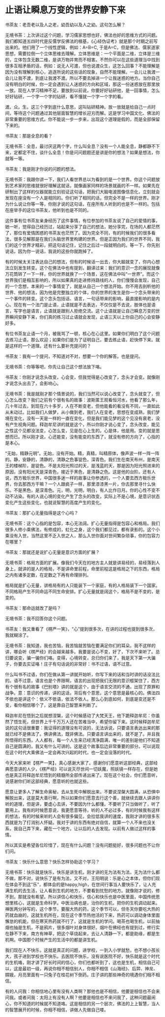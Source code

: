 # 止语让瞬息万变的世界安静下来

书茶友：老吾老以及人之老，幼吾幼以及人之幼。这句怎么解？

无境书茶：上次讲过这个问题，学习儒家思想也好，佛法也好的思维方式的问题。我们都知道五四时代是反儒学反佛法的根基，《心经伪证考》就是那个时期之前写出来的。他们用了一个线性逻辑，例如：A=B=C, 于是A=C，但是佛法、儒家道家思想，需要拉倒一个立体思维去理解。立体思维是：一个平面是二维，立体是三维的，立体包含无数二维，是讲万物并育而不相害。不然你可以在这些道理当中找到很多互相矛盾的话，例如：说无人可渡，但也说渡众生，这怎么回事？不能理解是因为没有理解到核心，追逐所说的这些话的现象，自然不能理解。一会儿让我渡一会儿让我不渡，到底让我渡不渡。所以不要去掉进一个让我迷惑的地方。当你自己没有明白的时候，你一定会遇到让人迷惑的方向和区域，那这一份迷惑放在那里放一放。现在人学习精神不足，要放到以前说，你要好好钻研他，是一回事情，怎么好好钻研，一个字一个字的钻研，看不懂就一个字一个字的看。

渡。众。生。这三个字到底什么意思，这叫钻研精神。放一放就是给自己一点时间，等待这个问题通过其他层面智慧的增长迎刃而解。这是学习中国文化、佛法的非常重要的思维方式。你不能说一步一步来，出现这个道理是假的，而是全部保留下来的。

书茶友：那是全息的看？

无境书茶：全息，最讨厌这两个字，什么叫全息？没有一个人能全息，静都静不下来，定都定不住，谈什么全息！你是问问题题还是讲是你的想法？如果是想法，你就等一等。

书茶友：我是刚才你说的问题的想法。

无境书茶：我跟你讲一下，我们人看世界总以为看到的是一个世界。你这个问题放到艺术家的思维就很好理解这就话，就像画家同样的场景就画的不一样。如果先在研制出了这样的仪器就能立刻验证这句话，把我们大脑电波图像信息化，立刻就会发现在座没有一个人是相同的。你们听了相同的话，但完全不是一样的世界。刚才为什么说让你等一等，你刚才说的这句话，在座所有人听到的也是不一样的。包括在座举手的这位书茶友，他听到也是不同的。

这件事有位书茶友亲身经历了这件事情，有位参加的书茶友说了自己的爱情的事，她一听，觉得自己经历过，站起来分享了自己的想法，她分享完，在场的人都茫然了，那位有爱情困惑的书茶友也茫然了。因为完全不同，有的时候我们的很多看法，很多见解那是在我们头脑世界里构建的世界。但是正因为我们的世界不同，我们的这个世界才精彩，把这句话记住，记住之后过一段就明白的。等一下，你先别说话，因为你一说话，我说的这些你就跑掉了。

有的时候太关注表达自己的想法，但有的时候话一出去，你大脑就变了，你内心想法立刻发生转变。这个在佛法中也有提到，翻译过来：我们的意识一念的展现就像万花筒转了一下一样，你的世界就换了一个场景，这在佛法中叫“一世界”。而这个世界我们是相互影响的，所以如果真的走进修持路线的人，你们慢慢会发现，自己的一个念想，本来的一个事情变了，就是从自己一个想法开始。你不用去剖析他的世界、他的想法，因为他是完整独立的个体，你的世界的发生是你一个念头带来的一个事件的转变。这个念头包括话、语言，一句话带来的影响，最直接影响的是内心。现在有一个法门是止语，止语就是不去表达，不仅仅是不去说，肢体也是语言，写字也是语言，止语就是跟别人拒绝交流。这个止语就是让自己瞬息万变的世界瞬间安静下来，你们真的练习过止语就会发现，止语三天以上你自己的心会安静好多。

有位书茶友止语一个月，被我骂了一顿，核心在心这里。如果你们明白了这个问题去练习止语，那么欢迎；如果你们是为了证明自己，要去练止语，赶快停下来。就是这样的一个道理。还有什么要补充提问的？

书茶友：我有一个提问，不知道对不对，想要一个你的解答。也是提问。

无境书茶：你等等吧，你先让自己这个想法放下咯。

书茶友：你刚才说念头改变，心会变，但我觉得是心改变了，念头才会变。就像刚才说念头出去了，会影响心。

无境书茶：我是就刚才那个情景说的，我们当然可以说心改变了，念头就变了，但心怎么改变？我们之前有个很有名的故事：波斯匿王观看恒河水，他看了那么年，几十年过去，到现在六十多岁，人在不断变老，但他能看的看没有不同，一直如此从未动过。比如我们人做梦，从小做到老，我们人在变老，思想在变成熟，我们梦境在变化，没有一天是一样的一直在变化，但是我们能见梦的这个见没有衰老，没有产生视角问题。释迦牟尼讲的就是这个，所以你刚才说心变了，念头改变，能见之性这个见都没法变，心怎么变，见是在心上生的。心是体，他是用。变的就是思想而已。所以刚才说，心还能变，没有能变的东西了，就没有修的方向了，心指的是本心。

“无始，精静元明”。无始，没有开始。精，真精，叫精原体，像声波一样一阵一阵的。静，安静的，清静的，清静之色事锭色，深青色。我们生在南天布州，是南天王的楼梯阶，是锭色。不是太阳光照过的天，是浅蓝的天，那是因为阳光照进来的原因，没有阳光天是深青色，接近于黑色，是清静之色。这是他的台阶。还有人说，西方极乐世界，中国很多迷一样的故事让你参透的，一个人要去西方极乐世界，你去那西方干嘛？一个人跟疯子一样，那里漆漆黑一片，你去那里寻什么快乐。不是黑色，是深青色。元，明，光明，明白，有人比作日月。你的心性不变不动不沾染。有的人说心境的变化产生了念头的改变，实际上不是心境，是意识状态变化产生这些变化，也就说智慧的高度产生的变化。

书茶友：那扩心无量指得是这个心吗？

无境书茶：这个心指的是包容，本心无法阔。扩心无量指得是包容心和格局。我们很多人修小乘佛法，有修成的，虹化之身，这个我们都见过，都有录影的。这个小乘没有入世，当然这里不乏入世之人，那么入世你面对世间繁杂琐事，你的包容力在哪里？

书茶友：那就还是说扩心无量是意识方面的扩展？

无境书茶：格局方面的扩展。像我们今天在的地方主人就是讲易经的，易经落到人身上，就讲的是人的格局，不是讲命里前程，命里前程这是格局之下的东西，格局之内有诸多定数，在定数之下再有命理排列。

格局就是扩心无量，讲格局有的人只能装下一个家庭，有的人格局装下一个国家。不同格局产生不同命运不同生命安排。扩心无量就是阔这个，格局不是不变的，是变的。

书茶友：那命运就改了是吗？

无境书茶：我不回答你这个问题。

书茶友：我又重看了《楞严一笑》，“心”提到很多次，在讲的过程也提到很多次，我就糊涂了。

无境书茶：我知道，我也苦恼，我苦恼就苦恼在要满足你们的耳朵。我不这样的讲，哪会听《楞严经》的会越来越多。我要是说心不变，好了，下次不来听了。总归要说变，骗一骗你们咯。变得，心境转变，总归你们来了，我是天下第一大骗子，你要去实证咯！庄子有句话说的非常好：书不过语，语不过意。

什么叫书不过语，你们在做从第一讲就开始听，你写下来的话和当时讲的话没法比的。语不过意，语言也是个界限啊，语言的出现把我们无限的意识框架住了，西方有个很有名的故事《巴别塔》讲的就是这个，由于语言交流的不通，出现了原罪和战争。意：意识的传递，讲的这话，背后有个意思，这个意思是最核心的。佛法四不依也是讲这个：依义不依语，依法不依人。那么心到底如何，到底是变还是不变，看你相信哪个了，这是靠自己智慧来判断了。

释迦牟尼在悟到之后就想涅槃，这个时候感动了大梵天王，他下跪释迦牟尼：你虽然了悟生死，但世界上千千万万人还在苦难当中，希望你留下来。这时候释迦牟尼说的这句话很重要：我证得的道理没有可说的，无法诉说，只要语言表达出来的那就已经不是佛法了。佛讲佛法，既非佛法。只要语言讲出来的，就不是了。并且我所悟得的东西，人人都有，每一个人生来已经清净圆满，唯一的差别是他们不知道自己是圆满的，我又有什么可讲的。这是这个故事后边非常重要的部分。可以说现在这个时代大乘佛法一定会再次兴起的时代，也一定会没落的时代。

今天大家来听【楞严一笑】，真心感谢大家了。感谢你们愿意听这部经典，这部经典愿意讲的人少，《楞严经》可以说灭尽世间一切妖魔，照妖镜一样存在，但是她也是真正将释迦牟尼悟到的精髓所全部传递出来了。现在这个社会，你们愿意听，说感谢你们听这部经典，愿意听的也就这些。

愿意让更多人了解生命奥秘，去从生死中解脱出来，不要说涅槃大圆满，从恐惧中解脱出来，这是莫大善行啊，所以如果你们愿意去行这个善，就继续去跟人讲讲你听的道理，但是讲，要虚心去讲，不要因为什么都懂。不要听了只当做听了，听了要用上。我有的时候愿意说，我更愿意等待，听的人不必过多，有的时候我有这样的想法，有的时候来听的人会有很多偏见，会拉低我讲的速度，我刚才讲的很多东西就是为了打消别人怀疑。我对于讲的东西有绝对自信，就算一个人不来也没关系，我自己弄下来，藏在一个地方，让以后的人去发现。以前有人做过这样的事情。

所以其实是希望各位珍惜了，现在有什么问题？没有问题挺好，很多问题也不让你们问。

书茶友：快乐什么意思？快乐怎样协助这个学习？

无境书茶：快乐就是快乐，快乐是讲生机，刚才讲的无为法有为法，无为法什么都不做，那不对，说快乐了是有为法，又不对，王阳明说：乐是心之本体，但你们现在体会不到这“乐”，都体会的是happy,high，在世间行事当人要快乐了，让人充满生机的去生活，让人看到生机的地方，不要看到忧愁的地方。就像刚才说的，修不到，那就没有希望。所以讲信心和快乐，信心和快乐也是中医里面，中国传统思想里核心，这就是生命科学。中医治病也是，治你的生机，把你的生机调动起来。禅医两分钟写的，这个季节，要服大热的药，这个季节可以，但冬天你要吃大热的药就血崩的，这就生机所在，现在这个季节热他活的下来，热药可以调动身体里面懈怠的机能，但在寒天热药就不行了，这就是生机的学问。喝茶也喝生机，以前抽烟也抽是生机，不是鸦片，很多烟叶对身体很好。烟叶在佛经也有提到过，修行实在静不下来，南方有神草，把这个草烧起来，去让人清静一下，都是助缘，都是生机啊。中国那个时候产生的生活中的都是讲生机。

我们现在人不快乐，这就是真正的问题，进学校，一到入小学就愁，也不想小孩长大，孩子进到学校也不快乐。去医院不快乐，没有说医院不好，快乐就是这个时代的生机咯，刚才讲了好长时间的信心，你们也都听到了，这也是生机，相信自己可以，这是最初一级，再说你相不相信别人，你相不相信《山海经》、后羿、神龙、嫦娥，月亮里面有一只兔子在桂花树下倒药。庄子讲的那些神奇的境遇你们相不相信。

有的人问我：你相信地心里有没有人类啊？那他也是不相信，他要是相信也不会来问我。或者问我：太阳上有没有人啊？他要是相信也不来问我了，这种问题最闹心，你不知道的时候就不知道咯。这是相信的另一个层次，佛法的上上智慧，当人的智慧展开的时候，你相不相信，讲做人先做自己喽。

